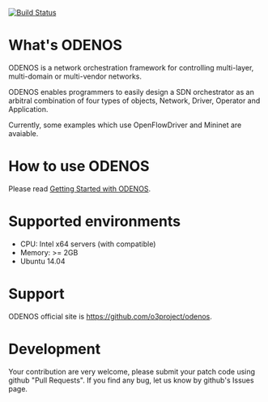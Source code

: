 
[![Build Status](https://travis-ci.org/o3project/odenos.svg?branch=develop)](https://travis-ci.org/o3project/odenos)

What's ODENOS
==========================
ODENOS is a network orchestration framework for controlling
multi-layer, multi-domain or multi-vendor networks.

ODENOS enables programmers to easily design a SDN orchestrator
as an arbitral combination of four types of objects, Network, 
Driver, Operator and Application.

Currently, some examples which use OpenFlowDriver and Mininet
are avaiable.


How to use ODENOS
==========================
Please read [Getting Started with ODENOS](/doc/QUICKSTART.md).


Supported environments
==========================
- CPU: Intel x64 servers (with compatible)
- Memory: >= 2GB
- Ubuntu 14.04


Support
==========================
ODENOS official site is <https://github.com/o3project/odenos>.


Development
==========================
Your contribution are very welcome, please submit your patch code using
github "Pull Requests".
If you find any bug, let us know by github's Issues page.

